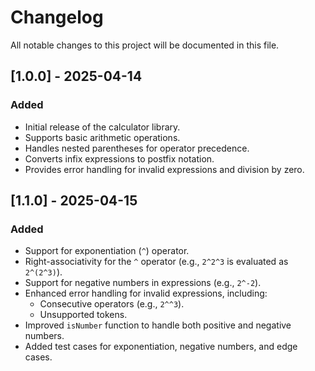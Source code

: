 # Changelog

All notable changes to this project will be documented in this file.

## [1.0.0] - 2025-04-14

### Added

- Initial release of the calculator library.
- Supports basic arithmetic operations.
- Handles nested parentheses for operator precedence.
- Converts infix expressions to postfix notation.
- Provides error handling for invalid expressions and division by zero.

## [1.1.0] - 2025-04-15

### Added

- Support for exponentiation (`^`) operator.
- Right-associativity for the `^` operator (e.g., `2^2^3` is evaluated as `2^(2^3)`).
- Support for negative numbers in expressions (e.g., `2^-2`).
- Enhanced error handling for invalid expressions, including:
  - Consecutive operators (e.g., `2^^3`).
  - Unsupported tokens.
- Improved `isNumber` function to handle both positive and negative numbers.
- Added test cases for exponentiation, negative numbers, and edge cases.
